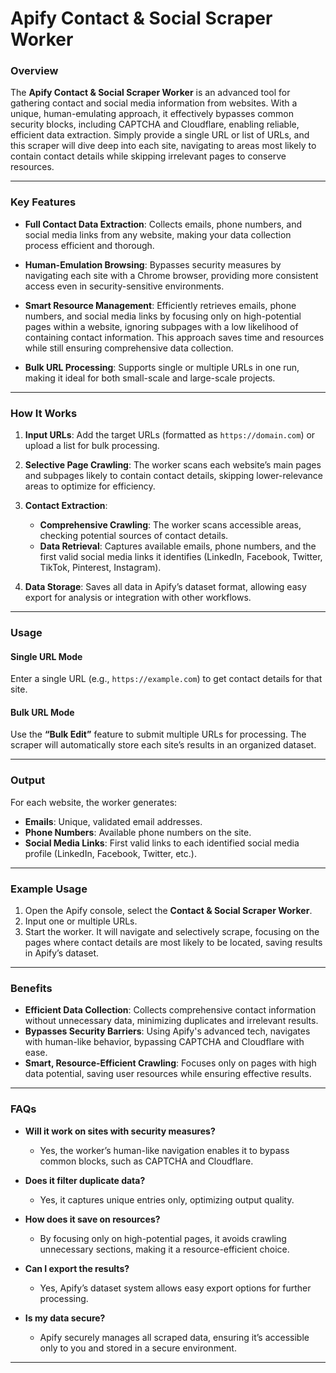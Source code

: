 # Apify Contact & Social Scraper Worker

### Overview

The **Apify Contact & Social Scraper Worker** is an advanced tool for gathering contact and social media information from websites. With a unique, human-emulating approach, it effectively bypasses common security blocks, including CAPTCHA and Cloudflare, enabling reliable, efficient data extraction. Simply provide a single URL or list of URLs, and this scraper will dive deep into each site, navigating to areas most likely to contain contact details while skipping irrelevant pages to conserve resources.

---

### Key Features

-   **Full Contact Data Extraction**: Collects emails, phone numbers, and social media links from any website, making your data collection process efficient and thorough.

-   **Human-Emulation Browsing**: Bypasses security measures by navigating each site with a Chrome browser, providing more consistent access even in security-sensitive environments.

-   **Smart Resource Management**: Efficiently retrieves emails, phone numbers, and social media links by focusing only on high-potential pages within a website, ignoring subpages with a low likelihood of containing contact information. This approach saves time and resources while still ensuring comprehensive data collection.

-   **Bulk URL Processing**: Supports single or multiple URLs in one run, making it ideal for both small-scale and large-scale projects.

---

### How It Works

1. **Input URLs**: Add the target URLs (formatted as `https://domain.com`) or upload a list for bulk processing.

2. **Selective Page Crawling**: The worker scans each website’s main pages and subpages likely to contain contact details, skipping lower-relevance areas to optimize for efficiency.

3. **Contact Extraction**:
    - **Comprehensive Crawling**: The worker scans accessible areas, checking potential sources of contact details.
    - **Data Retrieval**: Captures available emails, phone numbers, and the first valid social media links it identifies (LinkedIn, Facebook, Twitter, TikTok, Pinterest, Instagram).
4. **Data Storage**: Saves all data in Apify’s dataset format, allowing easy export for analysis or integration with other workflows.

---

### Usage

#### Single URL Mode

Enter a single URL (e.g., `https://example.com`) to get contact details for that site.

#### Bulk URL Mode

Use the **“Bulk Edit”** feature to submit multiple URLs for processing. The scraper will automatically store each site’s results in an organized dataset.

---

### Output

For each website, the worker generates:

-   **Emails**: Unique, validated email addresses.
-   **Phone Numbers**: Available phone numbers on the site.
-   **Social Media Links**: First valid links to each identified social media profile (LinkedIn, Facebook, Twitter, etc.).

---

### Example Usage

1. Open the Apify console, select the **Contact & Social Scraper Worker**.
2. Input one or multiple URLs.
3. Start the worker. It will navigate and selectively scrape, focusing on the pages where contact details are most likely to be located, saving results in Apify’s dataset.

---

### Benefits

-   **Efficient Data Collection**: Collects comprehensive contact information without unnecessary data, minimizing duplicates and irrelevant results.
-   **Bypasses Security Barriers**: Using Apify's advanced tech, navigates with human-like behavior, bypassing CAPTCHA and Cloudflare with ease.
-   **Smart, Resource-Efficient Crawling**: Focuses only on pages with high data potential, saving user resources while ensuring effective results.

---

### FAQs

-   **Will it work on sites with security measures?**

    -   Yes, the worker’s human-like navigation enables it to bypass common blocks, such as CAPTCHA and Cloudflare.

-   **Does it filter duplicate data?**

    -   Yes, it captures unique entries only, optimizing output quality.

-   **How does it save on resources?**

    -   By focusing only on high-potential pages, it avoids crawling unnecessary sections, making it a resource-efficient choice.

-   **Can I export the results?**

    -   Yes, Apify’s dataset system allows easy export options for further processing.

-   **Is my data secure?**
    -   Apify securely manages all scraped data, ensuring it’s accessible only to you and stored in a secure environment.

---
